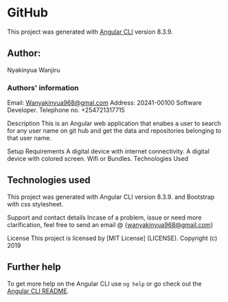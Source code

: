 # GitHub

This project was generated with [Angular CLI](https://github.com/angular/angular-cli) version 8.3.9.



## Author:
Nyakinyua Wanjiru
### Authors' information
Email: Wanyakinyua968@gmal.com
Address: 20241-00100
Software Developer.
Telephone no. +254721317715

Description
This is an Angular web application that  enabes a user to  search for any user name on git hub and get the data and repositories belonging to that user name. 

Setup Requirements
A digital device with internet connectivity.
A digital device with colored screen.
Wifi or Bundles.
Technologies Used
## Technologies used
This project was generated with Angular CLI version 8.3.9. and Bootstrap with css stylesheet.

Support and contact details
Incase of a problem, issue or need more clarification, feel free to send an email @
{wanyakinyua968@gmail.com}


License
This project is licensed by [MIT License] (LICENSE). Copyright (c) 2019

## Further help

To get more help on the Angular CLI use `ng help` or go check out the [Angular CLI README](https://github.com/angular/angular-cli/blob/master/README.md).
